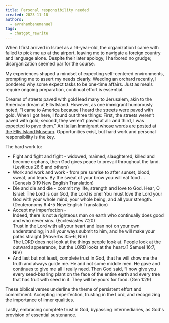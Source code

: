 ```yaml
---
title: Personal responsibility needed
created: 2023-11-18
authors:
  - avrahambenemanuel
tags:
  - chatgpt_rewrite
---
```



When I first arrived in Israel as a 16-year-old, the organization I came with failed to pick me up at the airport, leaving me to navigate a foreign country and language alone. Despite their later apology, I harbored no grudge; disorganization seemed par for the course.

My experiences shaped a mindset of expecting self-centered environments, prompting me to assert my needs clearly. Weeding an orchard recently, I pondered why some expect tasks to be one-time affairs. Just as meals require ongoing preparation, continual effort is essential. 

Dreams of streets paved with gold lead many to Jerusalem, akin to the American dream at Ellis Island. However, as one immigrant humorously noted, “I came to America because I heard the streets were paved with gold. When I got here, I found out three things: First, the streets weren’t paved with gold; second, they weren’t paved at all: and third, I was expected to pave them.” [An Italian Immigrant whose words are posted at the Ellis Island Museum](https://www.nationofimmigrators.com/in-memory/). 
Opportunities exist, but hard work and personal responsibility is the key.


The hard work to:

- Fight and fight and fight - widowed, maimed, slaughtered, killed and become orphans, then God gives peace to prevail throughout the land. (Leviticus 26:6 and others)
- Work and work and work - from pre sunrise to after sunset, blood, sweat, and tears. By the sweat of your brow you will eat food ... (Genesis 3:19 New English Translation)
- Die and die and die - commit my life, strength and love to God. Hear, O Israel: The Lord is our God, the Lord is one! You must love the Lord your God with your whole mind, your whole being, and all your strength. (Deuteronomy 6:4-5 New English Translation)
- Accept my imperfection -  
    Indeed, there is not a righteous man on earth who continually does good and who never sins. (Ecclesiastes 7:20)  
    Trust in the Lord with all your heart and lean not on your own understanding; in all your ways submit to him, and he will make your paths straight.(Proverbs 3:5-6, NIV)  
    The LORD does not look at the things people look at. People look at the outward appearance, but the LORD looks at the heart.(1 Samuel 16:7, NIV)
- And last but not least, complete trust in God, that he will show me the truth and always guide me. He and not some middle men. He gave and continues to give me all I really need. Then God said, “I now give you every seed-bearing plant on the face of the entire earth and every tree that has fruit with seed in it. They will be yours for food. (Gen 1:29)

These biblical verses underline the theme of persistent effort and commitment. Accepting imperfection, trusting in the Lord, and recognizing the importance of inner qualities. 

Lastly, embracing complete trust in God, bypassing intermediaries, as God's provision of essential sustenance.